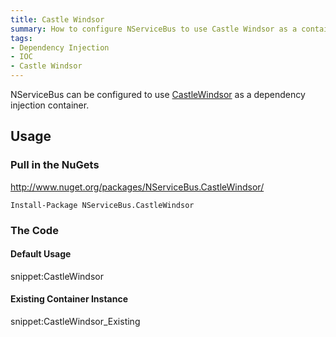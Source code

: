 ```yaml
---
title: Castle Windsor
summary: How to configure NServiceBus to use Castle Windsor as a container.
tags:
- Dependency Injection
- IOC
- Castle Windsor
---
```



NServiceBus can be configured to use [CastleWindsor](https://github.com/castleproject/Windsor) as a dependency injection container.


## Usage


### Pull in the NuGets

http://www.nuget.org/packages/NServiceBus.CastleWindsor/

    Install-Package NServiceBus.CastleWindsor


### The Code


#### Default Usage

snippet:CastleWindsor


#### Existing Container Instance

snippet:CastleWindsor_Existing

